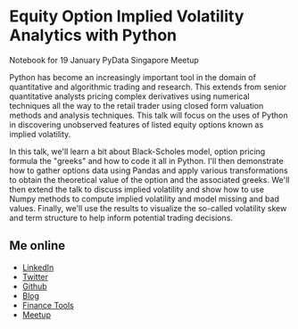 # Equity Option Implied Volatility Analytics with Python

Notebook for 19 January PyData Singapore Meetup

Python has become an increasingly important tool in the domain of quantitative and algorithmic trading and research. This extends from senior quantitative analysts pricing complex derivatives using numerical techniques all the way to the retail trader using closed form valuation methods and analysis techniques. This talk will focus on the uses of Python in discovering unobserved features of listed equity options known as implied volatility.

In this talk, we'll learn a bit about Black-Scholes model, option pricing formula the "greeks" and how to code it all in Python. I'll then demonstrate how to gather options data using Pandas and apply various transformations to obtain the theoretical value of the option and the associated greeks. We'll then extend the talk to discuss implied volatility and show how to use Numpy methods to compute implied volatility and model missing and bad values. Finally, we'll use the results to visualize the so-called volatility skew and term structure to help inform potential trading decisions.

## Me online

* [LinkedIn](https://sg.linkedin.com/in/jasonstrimpel)
* [Twitter](https://twitter.com/jasonstrimpel)
* [Github](https://github.com/jasonstrimpel)
* [Blog](http://www.bespokeoptions.com/blog)
* [Finance Tools](http://finance.jasonstrimpel.com)
* [Meetup](http://www.meetup.com/members/37553102/)